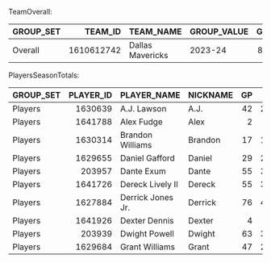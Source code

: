 TeamOverall:

| GROUP_SET   |    TEAM_ID | TEAM_NAME        | GROUP_VALUE   |   GP |   W |   L |   W_PCT |   MIN |   FGM |   FGA |   FG_PCT |   FG3M |   FG3A |   FG3_PCT |   FTM |   FTA |   FT_PCT |   OREB |   DREB |   REB |   AST |   TOV |   STL |   BLK |   BLKA |   PF |   PFD |   PTS |   PLUS_MINUS |   GP_RANK |   W_RANK |   L_RANK |   W_PCT_RANK |   MIN_RANK |   FGM_RANK |   FGA_RANK |   FG_PCT_RANK |   FG3M_RANK |   FG3A_RANK |   FG3_PCT_RANK |   FTM_RANK |   FTA_RANK |   FT_PCT_RANK |   OREB_RANK |   DREB_RANK |   REB_RANK |   AST_RANK |   TOV_RANK |   STL_RANK |   BLK_RANK |   BLKA_RANK |   PF_RANK |   PFD_RANK |   PTS_RANK |   PLUS_MINUS_RANK |
|:------------|-----------:|:-----------------|:--------------|-----:|----:|----:|--------:|------:|------:|------:|---------:|-------:|-------:|----------:|------:|------:|---------:|-------:|-------:|------:|------:|------:|------:|------:|-------:|-----:|------:|------:|-------------:|----------:|---------:|---------:|-------------:|-----------:|-----------:|-----------:|--------------:|------------:|------------:|---------------:|-----------:|-----------:|--------------:|------------:|------------:|-----------:|-----------:|-----------:|-----------:|-----------:|------------:|----------:|-----------:|-----------:|------------------:|
| Overall     | 1610612742 | Dallas Mavericks | 2023-24       |   82 |  50 |  32 |    0.61 |  3941 |  3535 |  7352 |    0.481 |   1197 |   3242 |     0.369 |  1397 |  1842 |    0.758 |    797 |   2724 |  3521 |  2106 |  1027 |   563 |   406 |    331 | 1500 |  1667 |  9664 |          181 |         1 |        1 |        1 |            1 |          1 |          1 |          1 |             1 |           1 |           1 |              1 |          1 |          1 |             1 |           1 |           1 |          1 |          1 |          1 |          1 |          1 |           1 |         1 |          1 |          1 |                 1 |

PlayersSeasonTotals:

| GROUP_SET   |   PLAYER_ID | PLAYER_NAME       | NICKNAME   |   GP |   W |   L |   W_PCT |       MIN |   FGM |   FGA |   FG_PCT |   FG3M |   FG3A |   FG3_PCT |   FTM |   FTA |   FT_PCT |   OREB |   DREB |   REB |   AST |   TOV |   STL |   BLK |   BLKA |   PF |   PFD |   PTS |   PLUS_MINUS |   NBA_FANTASY_PTS |   DD2 |   TD3 |   WNBA_FANTASY_PTS |   GP_RANK |   W_RANK |   L_RANK |   W_PCT_RANK |   MIN_RANK |   FGM_RANK |   FGA_RANK |   FG_PCT_RANK |   FG3M_RANK |   FG3A_RANK |   FG3_PCT_RANK |   FTM_RANK |   FTA_RANK |   FT_PCT_RANK |   OREB_RANK |   DREB_RANK |   REB_RANK |   AST_RANK |   TOV_RANK |   STL_RANK |   BLK_RANK |   BLKA_RANK |   PF_RANK |   PFD_RANK |   PTS_RANK |   PLUS_MINUS_RANK |   NBA_FANTASY_PTS_RANK |   DD2_RANK |   TD3_RANK |   WNBA_FANTASY_PTS_RANK |
|:------------|------------:|:------------------|:-----------|-----:|----:|----:|--------:|----------:|------:|------:|---------:|-------:|-------:|----------:|------:|------:|---------:|-------:|-------:|------:|------:|------:|------:|------:|-------:|-----:|------:|------:|-------------:|------------------:|------:|------:|-------------------:|----------:|---------:|---------:|-------------:|-----------:|-----------:|-----------:|--------------:|------------:|------------:|---------------:|-----------:|-----------:|--------------:|------------:|------------:|-----------:|-----------:|-----------:|-----------:|-----------:|------------:|----------:|-----------:|-----------:|------------------:|-----------------------:|-----------:|-----------:|------------------------:|
| Players     |     1630639 | A.J. Lawson       | A.J.       |   42 |  27 |  15 |   0.643 |  310.9    |    54 |   121 |    0.446 |     13 |     50 |     0.26  |    15 |    23 |    0.652 |     14 |     36 |    50 |    20 |    14 |    10 |     3 |      8 |   22 |    13 |   136 |           18 |             251   |     0 |     0 |                245 |        12 |       10 |        9 |            6 |         16 |         14 |         14 |            13 |          13 |          12 |             17 |         16 |         15 |            14 |          17 |          17 |         17 |         16 |         15 |         15 |         17 |          10 |         7 |         18 |         15 |                10 |                     16 |         10 |          2 |                      16 |
| Players     |     1641788 | Alex Fudge        | Alex       |    2 |   0 |   2 |   0     |   25.75   |     5 |     9 |    0.556 |      1 |      3 |     0.333 |     0 |     0 |    0     |      2 |      1 |     3 |     0 |     1 |     3 |     0 |      1 |    1 |     0 |    11 |          -19 |              22.6 |     0 |     0 |                 21 |        22 |       22 |        1 |           22 |         22 |         21 |         22 |             5 |          16 |          17 |             12 |         22 |         22 |            22 |          21 |          22 |         22 |         22 |         22 |         18 |         22 |           2 |         1 |         22 |         22 |                15 |                     22 |         10 |          2 |                      22 |
| Players     |     1630314 | Brandon Williams  | Brandon    |   17 |  10 |   7 |   0.588 |  112.87   |    20 |    54 |    0.37  |      3 |     15 |     0.2   |    11 |    17 |    0.647 |      4 |      9 |    13 |    17 |     7 |     1 |     1 |      5 |    4 |    15 |    54 |          -57 |              94.1 |     0 |     0 |                 91 |        19 |       18 |        4 |           14 |         19 |         19 |         19 |            21 |          15 |          15 |             18 |         18 |         18 |            15 |          18 |          19 |         19 |         17 |         19 |         20 |         20 |           7 |         3 |         16 |         19 |                17 |                     19 |         10 |          2 |                      19 |
| Players     |     1629655 | Daniel Gafford    | Daniel     |   29 |  21 |   8 |   0.724 |  622.57   |   145 |   186 |    0.78  |      0 |      0 |     0     |    34 |    56 |    0.607 |     64 |    137 |   201 |    46 |    28 |    21 |    56 |     10 |   80 |    49 |   324 |           85 |             837.2 |     6 |     0 |                725 |        15 |       14 |        5 |            1 |         13 |          9 |         11 |             1 |          20 |          21 |             20 |         11 |         10 |            17 |           4 |           8 |          7 |         12 |         12 |         12 |          2 |          11 |        12 |         12 |         11 |                 7 |                      9 |          3 |          2 |                      11 |
| Players     |      203957 | Dante Exum        | Dante      |   55 |  36 |  19 |   0.655 | 1087.62   |   161 |   302 |    0.533 |     53 |    108 |     0.491 |    53 |    68 |    0.779 |     25 |    124 |   149 |   157 |    49 |    22 |     5 |     18 |   85 |    78 |   428 |          239 |             874.3 |     0 |     0 |                841 |         8 |        7 |       13 |            5 |          8 |          8 |          8 |             6 |           8 |           9 |              1 |          7 |          8 |             6 |          12 |           9 |         11 |          3 |          9 |         10 |         13 |          15 |        14 |          7 |          8 |                 3 |                      7 |         10 |          2 |                       8 |
| Players     |     1641726 | Dereck Lively II  | Dereck     |   55 |  35 |  20 |   0.636 | 1294.28   |   221 |   296 |    0.747 |      0 |      2 |     0     |    41 |    81 |    0.506 |    135 |    243 |   378 |    60 |    50 |    36 |    77 |     20 |  144 |    75 |   483 |          144 |            1315.6 |     8 |     0 |               1147 |         8 |        8 |       15 |            7 |          6 |          5 |         10 |             2 |          20 |          20 |             20 |          8 |          6 |            19 |           1 |           3 |          2 |         11 |          8 |          6 |          1 |          16 |        21 |          9 |          6 |                 5 |                      5 |          2 |          2 |                       5 |
| Players     |     1627884 | Derrick Jones Jr. | Derrick    |   76 |  47 |  29 |   0.618 | 1782.86   |   239 |   495 |    0.483 |     82 |    239 |     0.343 |    97 |   136 |    0.713 |     82 |    168 |   250 |    75 |    65 |    53 |    51 |     24 |  121 |   123 |   657 |           55 |            1316.5 |     2 |     0 |               1272 |         2 |        2 |       20 |           10 |          4 |          4 |          4 |            10 |           4 |           4 |             11 |          4 |          4 |             9 |           3 |           5 |          5 |          9 |          4 |          3 |          3 |          17 |        19 |          4 |          4 |                 9 |                      4 |          5 |          2 |                       4 |
| Players     |     1641926 | Dexter Dennis     | Dexter     |    4 |   1 |   3 |   0.25  |   29.8667 |    10 |    19 |    0.526 |      1 |      8 |     0.125 |     1 |     3 |    0.333 |      1 |      8 |     9 |     4 |     3 |     0 |     1 |      0 |    1 |     3 |    22 |           -9 |              38.8 |     0 |     0 |                 38 |        21 |       21 |        2 |           21 |         21 |         20 |         20 |             7 |          16 |          16 |             19 |         21 |         21 |            21 |          22 |          20 |         20 |         20 |         21 |         21 |         20 |           1 |         1 |         21 |         20 |                13 |                     21 |         10 |          2 |                      20 |
| Players     |      203939 | Dwight Powell     | Dwight     |   63 |  38 |  25 |   0.603 |  836.303  |    72 |   106 |    0.679 |      1 |      3 |     0.333 |    63 |    89 |    0.708 |     97 |    117 |   214 |    84 |    32 |    26 |    20 |     12 |  113 |   105 |   208 |            3 |             696.8 |     1 |     0 |                599 |         5 |        6 |       18 |           11 |         12 |         12 |         15 |             3 |          16 |          17 |             12 |          5 |          5 |            10 |           2 |          11 |          6 |          7 |         10 |          8 |          9 |          12 |        18 |          5 |         12 |                12 |                     12 |          7 |          2 |                      12 |
| Players     |     1629684 | Grant Williams    | Grant      |   47 |  24 |  23 |   0.511 | 1241.71   |   131 |   317 |    0.413 |     79 |    210 |     0.376 |    41 |    55 |    0.745 |     46 |    123 |   169 |    81 |    53 |    24 |    27 |     16 |  137 |    64 |   382 |         -116 |             806.3 |     0 |     0 |                813 |        10 |       12 |       16 |           18 |          7 |         10 |          7 |            16 |           6 |           6 |              5 |          8 |         11 |             8 |           6 |          10 |         10 |          8 |          7 |          9 |          7 |          14 |        20 |         10 |          9 |                21 |                     10 |         10 |          2 |                       9 |